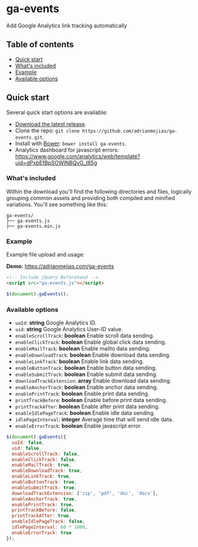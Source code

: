 ga-events
==========

Add Google Analytics link tracking automatically

## Table of contents

- [Quick start](#quick-start)
- [What's included](#whats-included)
- [Example](#example)
- [Available options](#available-options)

## Quick start

Several quick start options are available:

- [Download the latest release](https://github.com/adrianmejias/ga-events/archive/0.0.1.zip).
- Clone the repo: `git clone https://github.com/adrianmejias/ga-events.git`.
- Install with [Bower](http://bower.io): `bower install ga-events`.
- Analytics dashboard for javascript errors: https://www.google.com/analytics/web/template?uid=dPxbEfBpSOWlNBQvG_l85g

### What's included

Within the download you'll find the following directories and files, logically grouping common assets and providing both compiled and minified variations. You'll see something like this:

```
ga-events/
├── ga-events.js
├── ga-events.min.js
```

### Example
Example file upload and usage:

**Demo:** https://adrianmejias.com/ga-events

```html
<!-- Include jQuery Beforehand -->
<script src="ga-events.js"></script>
```

```javascript
$(document).gaEvents();
```

### Available options

* ``uaId``: **string** Google Analytics ID.
* ``uid``: **string** Google Analytics User-ID value.
* ``enableScrollTrack``: **boolean** Enable scroll data sending.
* ``enableClickTrack``: **boolean** Enable global click data sending.
* ``enableMailTrack``: **boolean** Enable mailto data sending.
* ``enableDownloadTrack``: **boolean** Enable download data sending.
* ``enableLinkTrack``: **boolean** Enable link data sending.
* ``enableButtonTrack``: **boolean** Enable button data sending.
* ``enableSubmitTrack``: **boolean** Enable submit data sending.
* ``downloadTrackExtension``: **array** Enable download data sending.
* ``enableAnchorTrack``: **boolean** Enable anchor data sending.
* ``enablePrintTrack``: **boolean** Enable print data sending.
* ``printTrackBefore``: **boolean** Enable before print data sending.
* ``printTrackAfter``: **boolean** Enable after print data sending.
* ``enableIdlePageTrack``: **boolean** Enable idle data sending.
* ``idlePageInterval``: **integer** Average time that will send idle data.
* ``enableErrorTrack``: **boolean** Enable javascript error

```javascript
$(document).gaEvents({
  uaId: false,
  uid: false,
  enableScrollTrack: false,
  enableClickTrack: false,
  enableMailTrack: true,
  enableDownloadTrack: true,
  enableLinkTrack: true,
  enableButtonTrack: true,
  enableSubmitTrack: true,
  downloadTrackExtension: ['zip', 'pdf', 'doc', 'docx'],
  enableAnchorTrack: true,
  enablePrintTrack: true,
  printTrackBefore: false,
  printTrackAfter: true,
  enableIdlePageTrack: false,
  idlePageInterval: 60 * 1000,
  enableErrorTrack: true
});
```
